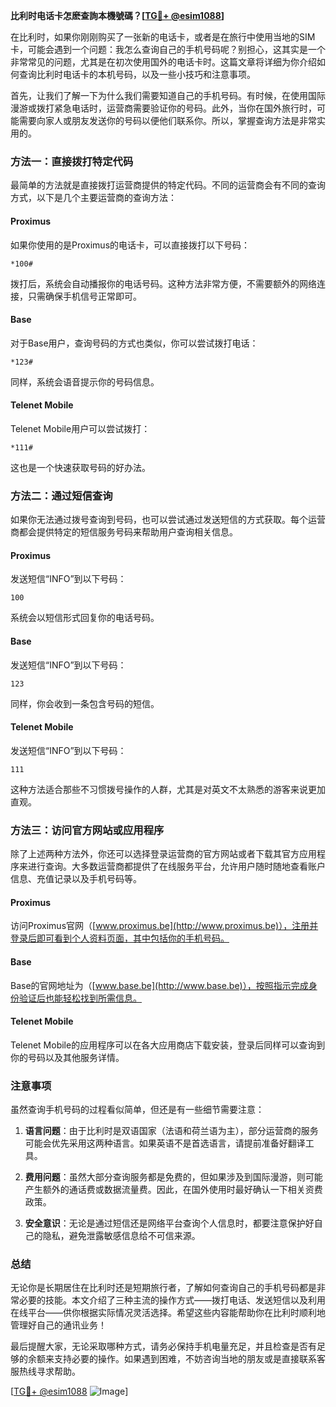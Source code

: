**比利时电话卡怎麽查詢本機號碼？[[TG💪+ @esim1088](https://t.me/s/esim1088)]**

在比利时，如果你刚刚购买了一张新的电话卡，或者是在旅行中使用当地的SIM卡，可能会遇到一个问题：我怎么查询自己的手机号码呢？别担心，这其实是一个非常常见的问题，尤其是在初次使用国外的电话卡时。这篇文章将详细为你介绍如何查询比利时电话卡的本机号码，以及一些小技巧和注意事项。

首先，让我们了解一下为什么我们需要知道自己的手机号码。有时候，在使用国际漫游或拨打紧急电话时，运营商需要验证你的号码。此外，当你在国外旅行时，可能需要向家人或朋友发送你的号码以便他们联系你。所以，掌握查询方法是非常实用的。

### 方法一：直接拨打特定代码

最简单的方法就是直接拨打运营商提供的特定代码。不同的运营商会有不同的查询方式，以下是几个主要运营商的查询方法：

#### Proximus
如果你使用的是Proximus的电话卡，可以直接拨打以下号码：
```
*100#
```
拨打后，系统会自动播报你的电话号码。这种方法非常方便，不需要额外的网络连接，只需确保手机信号正常即可。

#### Base
对于Base用户，查询号码的方式也类似，你可以尝试拨打电话：
```
*123#
```
同样，系统会语音提示你的号码信息。

#### Telenet Mobile
Telenet Mobile用户可以尝试拨打：
```
*111#
```
这也是一个快速获取号码的好办法。

### 方法二：通过短信查询

如果你无法通过拨号查询到号码，也可以尝试通过发送短信的方式获取。每个运营商都会提供特定的短信服务号码来帮助用户查询相关信息。

#### Proximus
发送短信“INFO”到以下号码：
```
100
```
系统会以短信形式回复你的电话号码。

#### Base
发送短信“INFO”到以下号码：
```
123
```
同样，你会收到一条包含号码的短信。

#### Telenet Mobile
发送短信“INFO”到以下号码：
```
111
```
这种方法适合那些不习惯拨号操作的人群，尤其是对英文不太熟悉的游客来说更加直观。

### 方法三：访问官方网站或应用程序

除了上述两种方法外，你还可以选择登录运营商的官方网站或者下载其官方应用程序来进行查询。大多数运营商都提供了在线服务平台，允许用户随时随地查看账户信息、充值记录以及手机号码等。

#### Proximus
访问Proximus官网（[www.proximus.be](http://www.proximus.be)），注册并登录后即可看到个人资料页面，其中包括你的手机号码。

#### Base
Base的官网地址为（[www.base.be](http://www.base.be)），按照指示完成身份验证后也能轻松找到所需信息。

#### Telenet Mobile
Telenet Mobile的应用程序可以在各大应用商店下载安装，登录后同样可以查询到你的号码以及其他服务详情。

### 注意事项

虽然查询手机号码的过程看似简单，但还是有一些细节需要注意：

1. **语言问题**：由于比利时是双语国家（法语和荷兰语为主），部分运营商的服务可能会优先采用这两种语言。如果英语不是首选语言，请提前准备好翻译工具。
   
2. **费用问题**：虽然大部分查询服务都是免费的，但如果涉及到国际漫游，则可能产生额外的通话费或数据流量费。因此，在国外使用时最好确认一下相关资费政策。

3. **安全意识**：无论是通过短信还是网络平台查询个人信息时，都要注意保护好自己的隐私，避免泄露敏感信息给不可信来源。

### 总结

无论你是长期居住在比利时还是短期旅行者，了解如何查询自己的手机号码都是非常必要的技能。本文介绍了三种主流的操作方式——拨打电话、发送短信以及利用在线平台——供你根据实际情况灵活选择。希望这些内容能帮助你在比利时顺利地管理好自己的通讯业务！

最后提醒大家，无论采取哪种方式，请务必保持手机电量充足，并且检查是否有足够的余额来支持必要的操作。如果遇到困难，不妨咨询当地的朋友或是直接联系客服热线寻求帮助。

[[TG💪+ @esim1088](https://t.me/s/esim1088) ![Image](https://i.postimg.cc/4NQfJmqS/Snipaste-2025-05-13-00-14-12.png)]